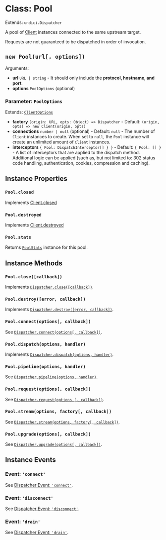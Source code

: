 # Class: Pool

Extends: `undici.Dispatcher`

A pool of [Client](docs/api/Client.md) instances connected to the same upstream target.

Requests are not guaranteed to be dispatched in order of invocation.

## `new Pool(url[, options])`

Arguments:

* **url** `URL | string` - It should only include the **protocol, hostname, and port**.
* **options** `PoolOptions` (optional)

### Parameter: `PoolOptions`

Extends: [`ClientOptions`](docs/api/Client.md#parameter-clientoptions)

* **factory** `(origin: URL, opts: Object) => Dispatcher` - Default: `(origin, opts) => new Client(origin, opts)`
* **connections** `number | null` (optional) - Default: `null` - The number of `Client` instances to create. When set to `null`, the `Pool` instance will create an unlimited amount of `Client` instances.
* **interceptors** `{ Pool: DispatchInterceptor[] } }` - Default: `{ Pool: [] }` - A list of interceptors that are applied to the dispatch method. Additional logic can be applied (such as, but not limited to: 302 status code handling, authentication, cookies, compression and caching).

## Instance Properties

### `Pool.closed`

Implements [Client.closed](docs/api/Client.md#clientclosed)

### `Pool.destroyed`

Implements [Client.destroyed](docs/api/Client.md#clientdestroyed)

### `Pool.stats`

Returns [`PoolStats`](docs/api/PoolStats.md) instance for this pool.

## Instance Methods

### `Pool.close([callback])`

Implements [`Dispatcher.close([callback])`](docs/api/Dispatcher.md#dispatcherclosecallback-promise).

### `Pool.destroy([error, callback])`

Implements [`Dispatcher.destroy([error, callback])`](docs/api/Dispatcher.md#dispatcherdestroyerror-callback-promise).

### `Pool.connect(options[, callback])`

See [`Dispatcher.connect(options[, callback])`](docs/api/Dispatcher.md#dispatcherconnectoptions-callback).

### `Pool.dispatch(options, handler)`

Implements [`Dispatcher.dispatch(options, handler)`](docs/api/Dispatcher.md#dispatcherdispatchoptions-handler).

### `Pool.pipeline(options, handler)`

See [`Dispatcher.pipeline(options, handler)`](docs/api/Dispatcher.md#dispatcherpipelineoptions-handler).

### `Pool.request(options[, callback])`

See [`Dispatcher.request(options [, callback])`](docs/api/Dispatcher.md#dispatcherrequestoptions-callback).

### `Pool.stream(options, factory[, callback])`

See [`Dispatcher.stream(options, factory[, callback])`](docs/api/Dispatcher.md#dispatcherstreamoptions-factory-callback).

### `Pool.upgrade(options[, callback])`

See [`Dispatcher.upgrade(options[, callback])`](docs/api/Dispatcher.md#dispatcherupgradeoptions-callback).

## Instance Events

### Event: `'connect'`

See [Dispatcher Event: `'connect'`](docs/api/Dispatcher.md#event-connect).

### Event: `'disconnect'`

See [Dispatcher Event: `'disconnect'`](docs/api/Dispatcher.md#event-disconnect).

### Event: `'drain'`

See [Dispatcher Event: `'drain'`](docs/api/Dispatcher.md#event-drain).
